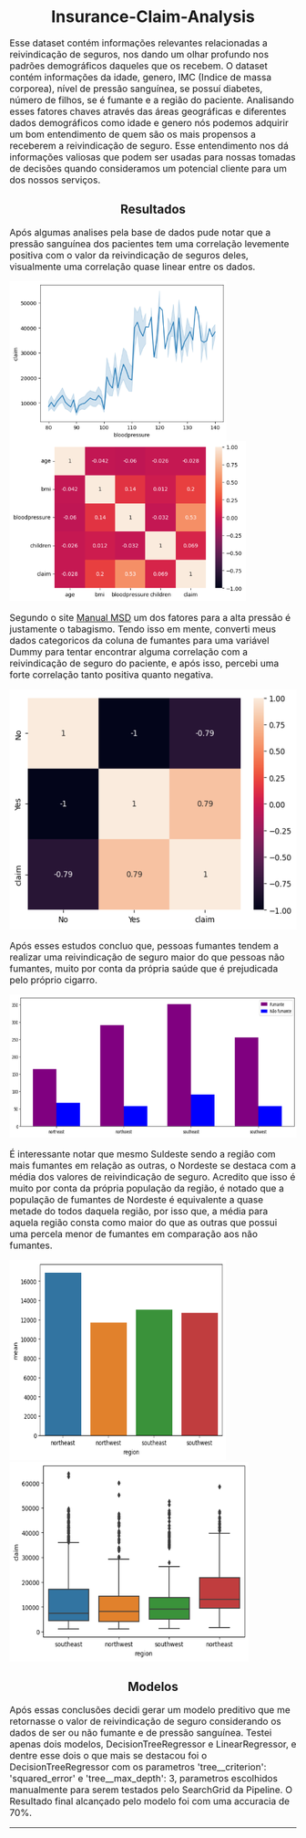 <h1 style="text-align: center;">Insurance-Claim-Analysis</h1>

<p style="font-size: 16px;">Esse dataset contém informações relevantes relacionadas a reivindicação de seguros, nos dando um olhar profundo nos padrões demográficos daqueles que os recebem. O dataset contém informações da idade, genero, IMC (Indice de massa corporea), nível de pressão sanguínea, se possuí diabetes, número de filhos, se é fumante e a região do paciente. Analisando esses fatores chaves através das áreas geográficas e diferentes dados demográficos como idade e genero nós podemos adquirir um bom entendimento de quem são os mais propensos a receberem a reivindicação de seguro. Esse entendimento nos dá informações valiosas que podem ser usadas para nossas tomadas de decisões quando consideramos um potencial cliente para um dos nossos serviços.</p>

<h2 style="text-align: center;">Resultados</h2>

<p style="font-size: 16px;">Após algumas analises pela base de dados pude notar que a pressão sanguínea dos pacientes tem uma correlação levemente positiva com o valor da reivindicação de seguros deles, visualmente uma correlação quase linear entre os dados.</p>

<img src="images/plot-claim-bloodpressure.png" style="height: 280px; float: left;">
<img src="images/corr-claim-bloodpressure.png" style="height: 280px;">
<p style="font-size: 16px;">Segundo o site <a href="https://www.msdmanuals.com/pt/casa/distúrbios-do-coração-e-dos-vasos-sanguíneos/hipertensão-arterial/hipertensão-arterial#:~:text=A%20obesidade%2C%20o%20sedentarismo%2C%20o,hipertensão%20arterial%20não%20causa%20sintomas.">Manual MSD</a> um dos fatores para a alta pressão é justamente o tabagismo. Tendo isso em mente, converti meus dados categoricos da coluna de fumantes para uma variável Dummy para tentar encontrar alguma correlação com a reivindicação de seguro do paciente, e após isso, percebi uma forte correlação tanto positiva quanto negativa.</p>

<img src="images/corr-claim-smoker.png" style="height: 420px;">
<p style="font-size: 16px;">Após esses estudos concluo que, pessoas fumantes tendem a realizar uma reivindicação de seguro maior do que pessoas não fumantes, muito por conta da própria saúde que é prejudicada pelo próprio cigarro.</p>

<img src="images/bar-region-smoker.png" style="height: 250px;">
<p style="font-size: 16px;">É interessante notar que mesmo Suldeste sendo a região com mais fumantes em relação as outras, o Nordeste se destaca com a média dos valores de reivindicação de seguro. Acredito que isso é muito por conta da própria população da região, é notado que a população de fumantes de Nordeste é equivalente a quase metade do todos daquela região, por isso que, a média para aquela região consta como maior do que as outras que possui uma percela menor de fumantes em comparação aos não fumantes.</p>

<img src="images/bar-region-mean.png" style="height: 350px; width: 380px">
<img src="images/boxplot-region-claim.png" style="height: 350px; width: 420px">

<h2 style="text-align: center;">Modelos</h2>
<p style="font-size: 16px">Após essas conclusões decidi gerar um modelo preditivo que me retornasse o valor de reivindicação de seguro considerando os dados de ser ou não fumante e de pressão sanguínea. Testei apenas dois modelos, DecisionTreeRegressor e LinearRegressor, e dentre esse dois o que mais se destacou foi o DecisionTreeRegressor com os parametros 'tree__criterion': 'squared_error' e 'tree__max_depth': 3, parametros escolhidos manualmente para serem testados pelo SearchGrid da Pipeline. O Resultado final alcançado pelo modelo foi com uma accuracia de 70%.</p>

---